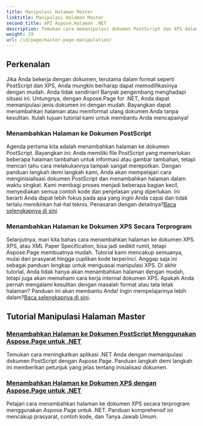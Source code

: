 ```yaml
---
title: Manipulasi Halaman Master
linktitle: Manipulasi Halaman Master
second_title: API Aspose.Halaman .NET
description: Temukan cara memanipulasi dokumen PostScript dan XPS dalam .NET menggunakan Aspose.Page. Ikuti tutorial kami untuk meningkatkan kemampuan aplikasi Anda.
weight: 29
url: /id/page/master-page-manipulation/
---
```

## Perkenalan

Jika Anda bekerja dengan dokumen, terutama dalam format seperti PostScript dan XPS, Anda mungkin berharap dapat memodifikasinya dengan mudah. Anda tidak sendirian! Banyak pengembang menghadapi situasi ini. Untungnya, dengan Aspose.Page for .NET, Anda dapat memanipulasi jenis dokumen ini dengan mudah. Bayangkan dapat menambahkan halaman atau memformat ulang dokumen Anda tanpa kesulitan. Itulah tujuan tutorial kami untuk membantu Anda mencapainya!

### Menambahkan Halaman ke Dokumen PostScript

Agenda pertama kita adalah menambahkan halaman ke dokumen PostScript. Bayangkan ini: Anda memiliki file PostScript yang memerlukan beberapa halaman tambahan untuk informasi atau gambar tambahan, tetapi mencari tahu cara melakukannya tampak sangat merepotkan. Dengan panduan langkah demi langkah kami, Anda akan mempelajari cara menginisialisasi dokumen PostScript dan menambahkan halaman dalam waktu singkat. Kami membagi proses menjadi beberapa bagian kecil, menyediakan semua contoh kode dan penjelasan yang diperlukan. Ini berarti Anda dapat lebih fokus pada apa yang ingin Anda capai dan tidak terlalu memikirkan hal-hal teknis. Penasaran dengan detailnya?[Baca selengkapnya di sini](./add-page-to-postscript-document/).

### Menambahkan Halaman ke Dokumen XPS Secara Terprogram

Selanjutnya, mari kita bahas cara menambahkan halaman ke dokumen XPS. XPS, atau XML Paper Specification, bisa jadi sedikit rumit, tetapi Aspose.Page membuatnya mudah. Tutorial kami mencakup semuanya, mulai dari prasyarat hingga cuplikan kode terperinci. Anggap saja ini sebagai panduan lengkap untuk menguasai manipulasi XPS. Di akhir tutorial, Anda tidak hanya akan menambahkan halaman dengan mudah, tetapi juga akan memahami cara kerja internal dokumen XPS. Apakah Anda pernah mengalami kesulitan dengan masalah format atau tata letak halaman? Panduan ini akan membantu Anda! Ingin mempelajarinya lebih dalam?[Baca selengkapnya di sini](./adding-page-to-xps-document/).

## Tutorial Manipulasi Halaman Master
### [Menambahkan Halaman ke Dokumen PostScript Menggunakan Aspose.Page untuk .NET](./add-page-to-postscript-document/)
Temukan cara meningkatkan aplikasi .NET Anda dengan memanipulasi dokumen PostScript dengan Aspose.Page. Panduan langkah demi langkah ini memberikan petunjuk yang jelas tentang inisialisasi dokumen.
### [Menambahkan Halaman ke Dokumen XPS dengan Aspose.Page untuk .NET](./adding-page-to-xps-document/)
Pelajari cara menambahkan halaman ke dokumen XPS secara terprogram menggunakan Aspose.Page untuk .NET. Panduan komprehensif ini mencakup prasyarat, contoh kode, dan Tanya Jawab Umum.